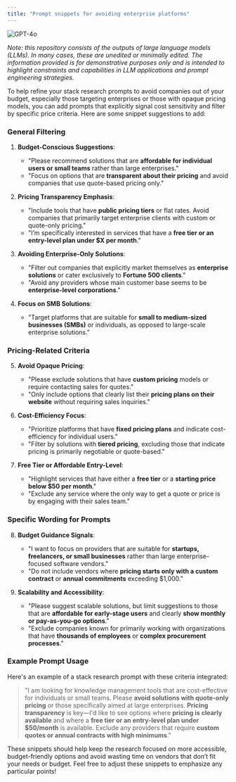 ```yaml
---
title: "Prompt snippets for avoiding enterprise platforms"
---
```

![GPT-4o](https://img.shields.io/badge/GPT--4o-3333FF?style=for-the-badge&logo=openai&logoColor=white)



*Note: this repository consists of the outputs of large language models (LLMs). In many cases, these are unedited or minimally edited. The information provided is for demonstrative purposes only and is intended to highlight constraints and capabilities in LLM applications and prompt engineering strategies.*


To help refine your stack research prompts to avoid companies out of your budget, especially those targeting enterprises or those with opaque pricing models, you can add prompts that explicitly signal cost sensitivity and filter by specific price criteria. Here are some snippet suggestions to add:

### General Filtering
1. **Budget-Conscious Suggestions**:
   - "Please recommend solutions that are **affordable for individual users or small teams** rather than large enterprises."
   - "Focus on options that are **transparent about their pricing** and avoid companies that use quote-based pricing only."

2. **Pricing Transparency Emphasis**:
   - "Include tools that have **public pricing tiers** or flat rates. Avoid companies that primarily target enterprise clients with custom or quote-only pricing."
   - "I’m specifically interested in services that have a **free tier or an entry-level plan under $X per month**."

3. **Avoiding Enterprise-Only Solutions**:
   - "Filter out companies that explicitly market themselves as **enterprise solutions** or cater exclusively to **Fortune 500 clients**."
   - "Avoid any providers whose main customer base seems to be **enterprise-level corporations**."

4. **Focus on SMB Solutions**:
   - "Target platforms that are suitable for **small to medium-sized businesses (SMBs)** or individuals, as opposed to large-scale enterprise solutions."

### Pricing-Related Criteria
5. **Avoid Opaque Pricing**:
   - "Please exclude solutions that have **custom pricing** models or require contacting sales for quotes."
   - "Only include options that clearly list their **pricing plans on their website** without requiring sales inquiries."

6. **Cost-Efficiency Focus**:
   - "Prioritize platforms that have **fixed pricing plans** and indicate cost-efficiency for individual users."
   - "Filter by solutions with **tiered pricing**, excluding those that indicate pricing is primarily negotiable or quote-based."

7. **Free Tier or Affordable Entry-Level**:
   - "Highlight services that have either a **free tier** or a **starting price below $50 per month**."
   - "Exclude any service where the only way to get a quote or price is by engaging with their sales team."

### Specific Wording for Prompts
8. **Budget Guidance Signals**:
   - "I want to focus on providers that are suitable for **startups, freelancers, or small businesses** rather than large enterprise-focused software vendors."
   - "Do not include vendors where **pricing starts only with a custom contract** or **annual commitments** exceeding $1,000."

9. **Scalability and Accessibility**:
   - "Please suggest scalable solutions, but limit suggestions to those that are **affordable for early-stage users** and clearly **show monthly or pay-as-you-go options**."
   - "Exclude companies known for primarily working with organizations that have **thousands of employees** or **complex procurement processes**."

### Example Prompt Usage
Here's an example of a stack research prompt with these criteria integrated:

> "I am looking for knowledge management tools that are cost-effective for individuals or small teams. Please **avoid solutions with quote-only pricing** or those specifically aimed at large enterprises. **Pricing transparency** is key—I'd like to see options where **pricing is clearly available** and where a **free tier or an entry-level plan under $50/month** is available. Exclude any providers that require **custom quotes or annual contracts with high minimums**."

These snippets should help keep the research focused on more accessible, budget-friendly options and avoid wasting time on vendors that don’t fit your needs or budget. Feel free to adjust these snippets to emphasize any particular points!